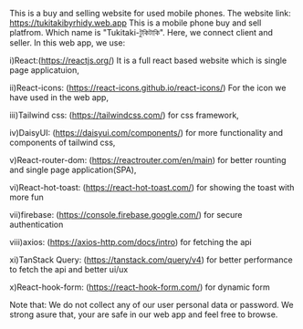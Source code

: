 This is a buy and selling website for used mobile phones.
The website link: https://tukitakibyrhidy.web.app This is a mobile phone buy and sell  platfrom. Which name is "Tukitaki-টুকিটাকি". Here, we connect client and seller. In this web app, we use:

i)React:(https://reactjs.org/) It is a full react based website which is single page applicatuion,

ii)React-icons: (https://react-icons.github.io/react-icons/) For the icon we have used in the web app,

iii)Tailwind css: (https://tailwindcss.com/) for css framework,

iv)DaisyUI: (https://daisyui.com/components/) for more functionality and components of tailwind css,

v)React-router-dom: (https://reactrouter.com/en/main) for better rounting and single page application(SPA),

vi)React-hot-toast: (https://react-hot-toast.com/) for showing the toast with more fun

vii)firebase: (https://console.firebase.google.com/) for secure authentication

viii)axios: (https://axios-http.com/docs/intro) for fetching the api

xi)TanStack Query: (https://tanstack.com/query/v4) for better performance to fetch the api and better ui/ux 

x)React-hook-form: (https://react-hook-form.com/) for dynamic form

Note that: We do not collect any of our user personal data or password. We strong asure that, your are safe in our web app and feel free to browse.